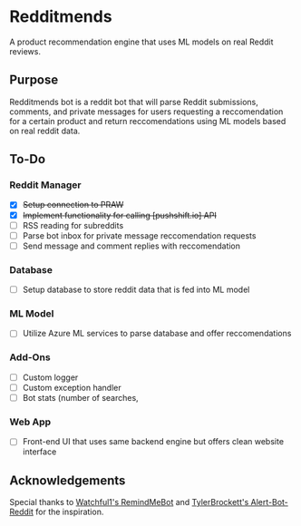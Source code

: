 # Redditmends
A product recommendation engine that uses ML models on real Reddit reviews.

## Purpose
Redditmends bot is a reddit bot that will parse Reddit submissions, comments, and private messages for users requesting a reccomendation for a certain product and return reccomendations using ML models based on real reddit data.

## To-Do
### Reddit Manager
- [x] ~~Setup connection to PRAW~~
- [x] ~~Implement functionality for calling [pushshift.io] API~~
- [ ] RSS reading for subreddits
- [ ] Parse bot inbox for private message reccomendation requests
- [ ] Send message and comment replies with reccomendation

### Database
- [ ] Setup database to store reddit data that is fed into ML model

### ML Model
- [ ] Utilize Azure ML services to parse database and offer reccomendations

### Add-Ons
- [ ] Custom logger
- [ ] Custom exception handler
- [ ] Bot stats (number of searches, 

### Web App
- [ ] Front-end UI that uses same backend engine but offers clean website interface

## Acknowledgements
Special thanks to [Watchful1's RemindMeBot](https://github.com/Watchful1/RemindMeBot) and [TylerBrockett's Alert-Bot-Reddit](https://github.com/tylerbrockett/Alert-Bot-Reddit) for the inspiration.
